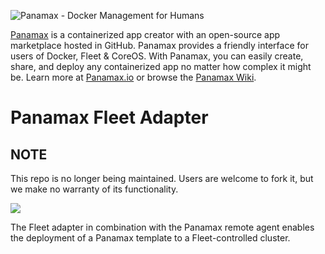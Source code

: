 ![Panamax - Docker Management for Humans](http://panamax.ca.tier3.io/panamax_ui_wiki_screens/panamax_logo-title.png)

[Panamax](http://panamax.io) is a containerized app creator with an open-source app marketplace hosted in GitHub. Panamax provides a friendly interface for users of Docker, Fleet & CoreOS. With Panamax, you can easily create, share, and deploy any containerized app no matter how complex it might be. Learn more at [Panamax.io](http://panamax.io) or browse the [Panamax Wiki](https://github.com/CenturyLinkLabs/panamax-ui/wiki).

# Panamax Fleet Adapter
## NOTE

This repo is no longer being maintained. Users are welcome to fork it, but we make no warranty of its functionality.

[![](https://badge.imagelayers.io/centurylink/panamax-fleet-adapter.svg)](https://imagelayers.io/?images=centurylink/panamax-fleet-adapter:latest 'Get your own badge on imagelayers.io')

The Fleet adapter in combination with the Panamax remote agent enables the deployment of a Panamax template to a Fleet-controlled cluster.
